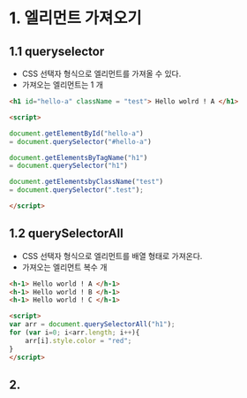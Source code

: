 # 1. 엘리먼트 가져오기

## 1.1 queryselector

- CSS 선택자 형식으로 엘리먼트를 가져올 수 있다.
- 가져오는 엘리먼트는 1 개
```html
<h1 id="hello-a" className = "test"> Hello wolrd ! A </h1>

<script>

document.getElementById("hello-a")
= document.querySelector("#hello-a")

document.getElementsByTagName("h1")
= document.querySelector("h1")

document.getElementsbyClassName("test")
= document.querySelector(".test");

</script>
```
## 1.2 querySelectorAll
- CSS 선택자 형식으로 엘리먼트를 배열 형태로 가져온다.
- 가져오는 엘리먼트 복수 개
```html
<h-1> Hello world ! A </h-1>
<h-1> Hello world ! B </h-1>
<h-1> Hello world ! C </h-1>

<script>
var arr = document.querySelectorAll("h1");
for (var i=0; i<arr.length; i++){
	arr[i].style.color = "red";
}
</script>
```
## 2. <style> vs <script>
Script 태그 안에서 스타일 속성을 사용할 때 몇가지 규칙이 있음.

### 2.1 pixel
#### 2.1.1 style 태그
```css
<style>
h1{
height : 10px;
}
</style>
```
#### 2.1.2 script 태그 : px 단위에 따옴표
```javascript
<script>
var header = document.querySelector("h1");
header.height = "10px"
</script>
```
### 2.2 특수기호 ‘-‘
#### 2.2.1 style 태그
```css
<style>
h1{

font-family : 'sans-serif';

}
</style>
```
#### 2.2.2 script 태그 : ‘-‘으로 끊긴 단어의 첫 글자를 대문자로 변경
```javascript
<script>

var header = document.querySelector("h1");
header.fontFamily = "sans-serif";
header.backgroundImage
header.boxSizing
header.listStyle
...

</script>
```
## 3. 엘리먼트 제거하기
- 준비물 : 제거하고자하는 엘리먼트 + 그 엘리먼트의 부모 객체

### 3.1 제거방법 1 : removeChild()
```javascript
var header = document.querySelector("h1");	//제거하고자 하는 엘리먼트
var body = document.body;	// 그 엘리먼트의 부모 객체
body.removeChild(header);
```
### 3.2 제거방법 2 : parentNode.removeChild()
더 많이 사용되는 방법
```javascript
var header = document.querySelector("h1");	//제거하고자 하는 엘리먼트
header.parentNode.removeChild(header);
```


## 4. 엘리먼트 이동하기
appendChild() 이용하기
